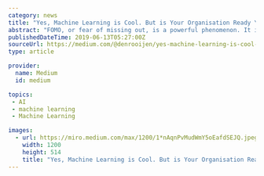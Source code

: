 ```yaml
---
category: news
title: "Yes, Machine Learning is Cool. But is Your Organisation Ready Yet?"
abstract: "FOMO, or fear of missing out, is a powerful phenomenon. It is like a type of hunger that gnaws at your soul, a constant pressure at the back of your mind, letting you know that no matter what it is you are doing at this moment — you are not a part of it."
publishedDateTime: 2019-06-13T05:27:00Z
sourceUrl: https://medium.com/@denrooijen/yes-machine-learning-is-cool-but-is-your-organisation-ready-yet-f6d4c39962ae
type: article

provider:
  name: Medium
  id: medium

topics:
 - AI
 - machine learning
 - Machine Learning

images:
  - url: https://miro.medium.com/max/1200/1*nAqnPvMudWmY5oEafdSEJQ.jpeg
    width: 1200
    height: 514
    title: "Yes, Machine Learning is Cool. But is Your Organisation Ready Yet?"
---
```

